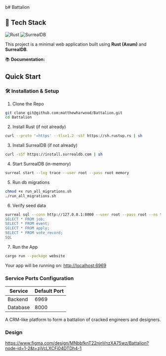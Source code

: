 b# Battalion 

## 🧰 Tech Stack

![Rust](https://img.shields.io/badge/Rust-000000?style=for-the-badge&logo=rust&logoColor=white)
![SurrealDB](https://img.shields.io/badge/SurrealDB-ff0040?style=for-the-badge&logo=databricks&logoColor=white)

This project is a minimal web application built using **Rust (Axum)** and **SurrealDB**.

📚 **Documentation:**

## Quick Start

### 🛠 Installation & Setup

1. Clone the Repo 
```bash
git clone git@github.com:matthewharwood/Battalion.git
cd Battalion
```

2. Install Rust (if not already)
```bash
curl --proto '=https' --tlsv1.2 -sSf https://sh.rustup.rs | sh
```

3. Install SurrealDB (if not already)
```bash
curl -sSf https://install.surrealdb.com | sh
```

4. Start SurrealDB (in-memory)
```bash
surreal start --log trace --user root --pass root memory
```

5. Run db migrations
```bash
chmod +x run_all_migrations.sh
./run_all_migrations.sh
```
6. Verify seed data
```bash
surreal sql --conn http://127.0.0.1:8000 --user root --pass root --ns test --db test <<'SQL'
SELECT * FROM job;
SELECT * FROM event;
SELECT * FROM apply;
SELECT * FROM vote_record;
SQL
```


7. Run the App
```bash
cargo run --package website
```

Your app will be running on: [http://localhost:6969](http://localhost:6969)

### Service Ports Configuration

| Service     | Default Port |
| ----------- | ------------ |
| Backend     | 6969         |
| Database    | 8000         |


A CRM-like platform to form a battalion of cracked engineers and designers. 

### Design

https://www.figma.com/design/MNbbfknT22njnVnzXA75wz/Battalion?node-id=1-2&t=zjVcLXCFi04DTDh4-1


